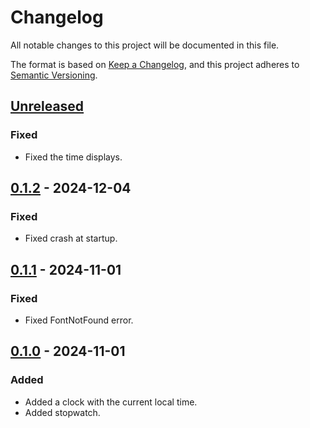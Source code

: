 # Changelog

All notable changes to this project will be documented in this file.

The format is based on [Keep a Changelog](https://keepachangelog.com/en/1.1.0/),
and this project adheres to [Semantic Versioning](https://semver.org/spec/v2.0.0.html).

## [Unreleased]

### Fixed

- Fixed the time displays.

## [0.1.2] - 2024-12-04

### Fixed

- Fixed crash at startup.

## [0.1.1] - 2024-11-01

### Fixed

- Fixed FontNotFound error.

## [0.1.0] - 2024-11-01

### Added

- Added a clock with the current local time.
- Added stopwatch.

[Unreleased]: https://github.com/sou-san/segmock/compare/v0.1.2...HEAD
[0.1.2]: https://github.com/sou-san/segmock/compare/v0.1.1...v0.1.2
[0.1.1]: https://github.com/sou-san/segmock/compare/v0.1.0...v0.1.1
[0.1.0]: https://github.com/sou-san/segmock/releases/tag/v0.1.0
